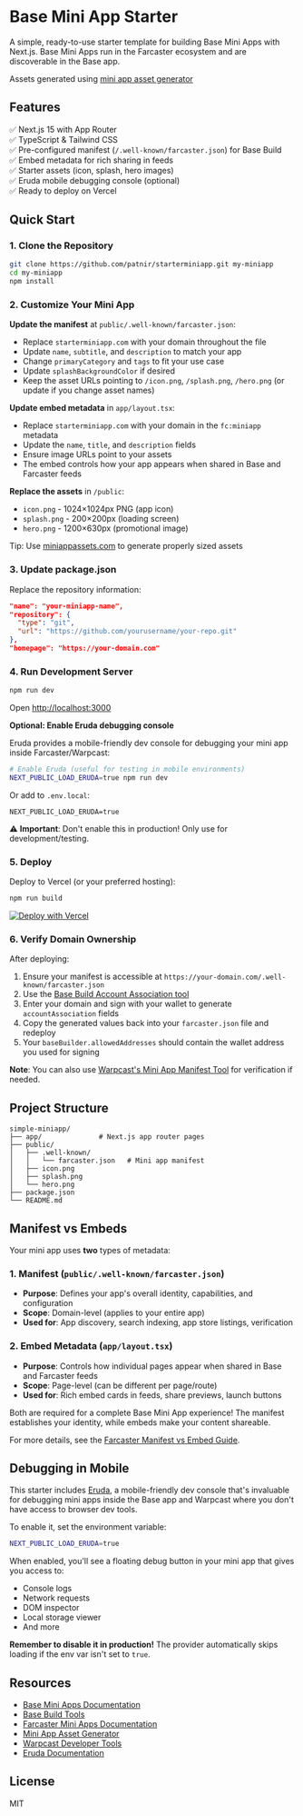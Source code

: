 # Base Mini App Starter

A simple, ready-to-use starter template for building Base Mini Apps with Next.js. Base Mini Apps run in the Farcaster ecosystem and are discoverable in the Base app.

Assets generated using [mini app asset generator](https://www.miniappassets.com/)

## Features

✅ Next.js 15 with App Router  
✅ TypeScript & Tailwind CSS  
✅ Pre-configured manifest (`/.well-known/farcaster.json`) for Base Build  
✅ Embed metadata for rich sharing in feeds  
✅ Starter assets (icon, splash, hero images)  
✅ Eruda mobile debugging console (optional)  
✅ Ready to deploy on Vercel

## Quick Start

### 1. Clone the Repository

```bash
git clone https://github.com/patnir/starterminiapp.git my-miniapp
cd my-miniapp
npm install
```

### 2. Customize Your Mini App

**Update the manifest** at `public/.well-known/farcaster.json`:

- Replace `starterminiapp.com` with your domain throughout the file
- Update `name`, `subtitle`, and `description` to match your app
- Change `primaryCategory` and `tags` to fit your use case
- Update `splashBackgroundColor` if desired
- Keep the asset URLs pointing to `/icon.png`, `/splash.png`, `/hero.png` (or update if you change asset names)

**Update embed metadata** in `app/layout.tsx`:

- Replace `starterminiapp.com` with your domain in the `fc:miniapp` metadata
- Update the `name`, `title`, and `description` fields
- Ensure image URLs point to your assets
- The embed controls how your app appears when shared in Base and Farcaster feeds

**Replace the assets** in `/public`:
- `icon.png` - 1024×1024px PNG (app icon)
- `splash.png` - 200×200px (loading screen)
- `hero.png` - 1200×630px (promotional image)

Tip: Use [miniappassets.com](https://www.miniappassets.com/) to generate properly sized assets

### 3. Update package.json

Replace the repository information:

```json
"name": "your-miniapp-name",
"repository": {
  "type": "git",
  "url": "https://github.com/yourusername/your-repo.git"
},
"homepage": "https://your-domain.com"
```

### 4. Run Development Server

```bash
npm run dev
```

Open [http://localhost:3000](http://localhost:3000)

**Optional: Enable Eruda debugging console**

Eruda provides a mobile-friendly dev console for debugging your mini app inside Farcaster/Warpcast:

```bash
# Enable Eruda (useful for testing in mobile environments)
NEXT_PUBLIC_LOAD_ERUDA=true npm run dev
```

Or add to `.env.local`:
```
NEXT_PUBLIC_LOAD_ERUDA=true
```

⚠️ **Important**: Don't enable this in production! Only use for development/testing.

### 5. Deploy

Deploy to Vercel (or your preferred hosting):

```bash
npm run build
```

[![Deploy with Vercel](https://vercel.com/button)](https://vercel.com/new/clone?repository-url=https://github.com/patnir/starterminiapp)

### 6. Verify Domain Ownership

After deploying:

1. Ensure your manifest is accessible at `https://your-domain.com/.well-known/farcaster.json`
2. Use the [Base Build Account Association tool](https://www.base.dev/preview?tab=account)
3. Enter your domain and sign with your wallet to generate `accountAssociation` fields
4. Copy the generated values back into your `farcaster.json` file and redeploy
5. Your `baseBuilder.allowedAddresses` should contain the wallet address you used for signing

**Note**: You can also use [Warpcast's Mini App Manifest Tool](https://warpcast.com/~/developers/mini-apps) for verification if needed.

## Project Structure

```
simple-miniapp/
├── app/              # Next.js app router pages
├── public/
│   ├── .well-known/
│   │   └── farcaster.json   # Mini app manifest
│   ├── icon.png
│   ├── splash.png
│   └── hero.png
├── package.json
└── README.md
```

## Manifest vs Embeds

Your mini app uses **two** types of metadata:

### 1. Manifest (`public/.well-known/farcaster.json`)
- **Purpose**: Defines your app's overall identity, capabilities, and configuration
- **Scope**: Domain-level (applies to your entire app)
- **Used for**: App discovery, search indexing, app store listings, verification

### 2. Embed Metadata (`app/layout.tsx`)
- **Purpose**: Controls how individual pages appear when shared in Base and Farcaster feeds
- **Scope**: Page-level (can be different per page/route)
- **Used for**: Rich embed cards in feeds, share previews, launch buttons

Both are required for a complete Base Mini App experience! The manifest establishes your identity, while embeds make your content shareable.

For more details, see the [Farcaster Manifest vs Embed Guide](https://miniapps.farcaster.xyz/docs/guides/manifest-vs-embed).

## Debugging in Mobile

This starter includes [Eruda](https://github.com/liriliri/eruda), a mobile-friendly dev console that's invaluable for debugging mini apps inside the Base app and Warpcast where you don't have access to browser dev tools.

To enable it, set the environment variable:
```bash
NEXT_PUBLIC_LOAD_ERUDA=true
```

When enabled, you'll see a floating debug button in your mini app that gives you access to:
- Console logs
- Network requests
- DOM inspector
- Local storage viewer
- And more

**Remember to disable it in production!** The provider automatically skips loading if the env var isn't set to `true`.

## Resources

- [Base Mini Apps Documentation](https://docs.base.org/mini-apps)
- [Base Build Tools](https://www.base.dev/preview)
- [Farcaster Mini Apps Documentation](https://miniapps.farcaster.xyz/docs)
- [Mini App Asset Generator](https://www.miniappassets.com/)
- [Warpcast Developer Tools](https://warpcast.com/~/developers)
- [Eruda Documentation](https://github.com/liriliri/eruda)

## License

MIT
